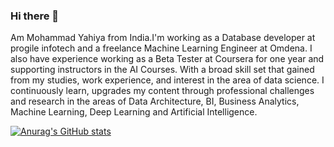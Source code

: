 ### Hi there 👋

Am Mohammad Yahiya from India.I'm working as a Database developer at progile infotech and a freelance Machine Learning Engineer at Omdena. I also have experience working as a Beta Tester at Coursera for one year and supporting instructors in the AI Courses. 
With a broad skill set that gained from my studies, work experience, and interest in the area of data science. I continuously learn, upgrades my content through professional challenges and research in the areas of Data Architecture, BI, Business Analytics, Machine Learning, Deep Learning and Artificial Intelligence.

[![Anurag's GitHub stats](https://github-readme-stats.vercel.app/api?username=muhammadyahiya)](https://github.com/anuraghazra/github-readme-stats)
